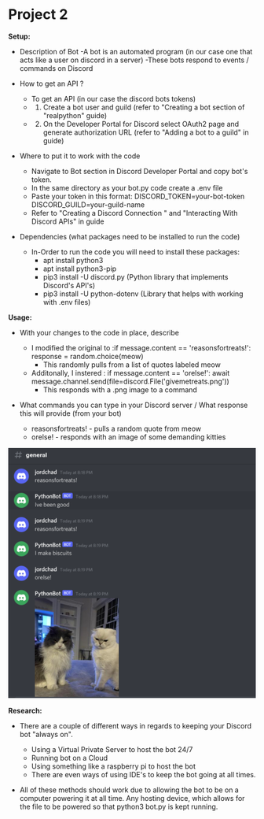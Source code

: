 # Project 2

**Setup:**
- Description of Bot
    -A bot is an automated program (in our case one that acts like a user on discord in a server)
    -These bots respond to events / commands on Discord

- How to get an API ?
    - To get an API (in our case the discord bots tokens)
    - 1. Create a bot user and guild (refer to "Creating a bot section of "realpython" guide)
    - 2. On the Developer Portal for Discord select OAuth2 page and generate authorization URL (refer to "Adding a bot to a guild" in guide)

- Where to put it to work with the code
    - Navigate to Bot section in Discord Developer Portal and copy bot's token.
    - In the same directory as your bot.py code create a .env file
    - Paste your token in this format: 
    DISCORD_TOKEN=your-bot-token
    DISCORD_GUILD=your-guild-name
    - Refer to "Creating a Discord Connection " and "Interacting With Discord APIs" in guide

- Dependencies (what packages need to be installed to run the code)
    - In-Order to run the code you will need to install these packages:
        - apt install python3
        - apt install python3-pip
        - pip3 install -U discord.py (Python library that implements Discord's API's)
        - pip3 install -U python-dotenv (Library that helps with working with .env files)
        


**Usage:**
- With your changes to the code in place, describe
    - I modified the original to :if message.content == 'reasonsfortreats!':
         response = random.choice(meow)
        - This randomly pulls from a list of quotes labeled meow 
    - Additonally, I instered :  if message.content == 'orelse!':
        await message.channel.send(file=discord.File('givemetreats.png'))
        - This responds with a .png image to a command

- What commands you can type in your Discord server / What response this will provide (from your bot)
    - reasonsfortreats! - pulls a random quote from meow
    - orelse! - responds with an image of some demanding kitties

![Example of commands running and what they do](workingproof.png)

**Research:**
- There are a couple of different ways in regards to keeping your Discord bot "always on". 
    - Using a Virtual Private Server to host the bot 24/7
    - Running bot on a Cloud
    - Using something like a raspberry pi to host the bot 
    - There are even ways of using IDE's to keep the bot going at all times.

- All of these methods should work due to allowing the bot to be on a computer powering it at all time. Any hosting device, which allows for the file to be powered so that python3 bot.py is kept running. 
